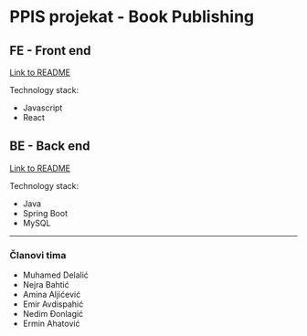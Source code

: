 # PPIS projekat - Book Publishing


## FE - Front end
[Link to README](FE/README.md)

Technology stack:
- Javascript
- React


## BE - Back end
[Link to README](BE/README.md)

Technology stack:
- Java
- Spring Boot
- MySQL

---
### Članovi tima
  - Muhamed Delalić
  - Nejra Bahtić
  - Amina Aljićević
  - Emir Avdispahić
  - Nedim Đonlagić
  - Ermin Ahatović
